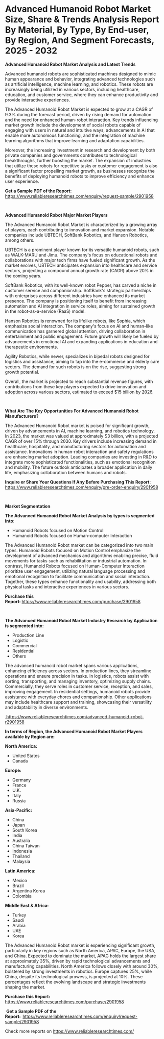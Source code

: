 <p><h1>Advanced Humanoid Robot Market Size, Share & Trends Analysis Report By Material, By Type, By End-user, By Region, And Segment Forecasts, 2025 - 2032</h1></p><p><strong>Advanced Humanoid Robot Market Analysis and Latest Trends</strong></p>
<p><p>Advanced humanoid robots are sophisticated machines designed to mimic human appearance and behavior, integrating advanced technologies such as artificial intelligence, machine learning, and robotics. These robots are increasingly being utilized in various sectors, including healthcare, education, and customer service, where they can enhance productivity and provide interactive experiences.</p><p>The Advanced Humanoid Robot Market is expected to grow at a CAGR of 9.3% during the forecast period, driven by rising demand for automation and the need for enhanced human-robot interaction. Key trends influencing market growth include the development of social robots capable of engaging with users in natural and intuitive ways, advancements in AI that enable more autonomous functioning, and the integration of machine learning algorithms that improve learning and adaptation capabilities. </p><p>Moreover, the increasing investment in research and development by both private companies and governments contributes to technological breakthroughs, further boosting the market. The expansion of industries that utilize these robots for repetitive tasks or customer engagement is also a significant factor propelling market growth, as businesses recognize the benefits of deploying humanoid robots to improve efficiency and enhance user experience.</p></p>
<p><strong>Get a Sample PDF of the Report:&nbsp;</strong> <a href="https://www.reliableresearchtimes.com/enquiry/request-sample/2901958?utm_campaign=3190&utm_medium=2&utm_source=Github&utm_content=ia&utm_term=11032025&utm_id=advanced-humanoid-robot">https://www.reliableresearchtimes.com/enquiry/request-sample/2901958</a></p>
<p>&nbsp;</p>
<p><strong>Advanced Humanoid Robot Major Market Players</strong></p>
<p><p>The Advanced Humanoid Robot Market is characterized by a growing array of players, each contributing to innovation and market expansion. Notable companies include UBTECH, SoftBank Robotics, and Hanson Robotics, among others.</p><p>UBTECH is a prominent player known for its versatile humanoid robots, such as WALK-MARU and Jimu. The company's focus on educational robots and collaborations with major tech firms have fueled significant growth. As the market evolves, UBTECH anticipates expansion into healthcare and service sectors, projecting a compound annual growth rate (CAGR) above 20% in the coming years.</p><p>SoftBank Robotics, with its well-known robot Pepper, has carved a niche in customer service and companionship. SoftBank's strategic partnerships with enterprises across different industries have enhanced its market presence. The company is positioning itself to benefit from increasing automation and AI integration in service roles, aiming for sustained growth in the robot-as-a-service (RaaS) model.</p><p>Hanson Robotics is renowned for its lifelike robots, like Sophia, which emphasize social interaction. The company's focus on AI and human-like communication has garnered global attention, driving collaboration in entertainment and public engagement. Future growth will likely be fueled by advancements in emotional AI and expanding applications in education and therapeutic environments.</p><p>Agility Robotics, while newer, specializes in bipedal robots designed for logistics and assistance, aiming to tap into the e-commerce and elderly care sectors. The demand for such robots is on the rise, suggesting strong growth potential.</p><p>Overall, the market is projected to reach substantial revenue figures, with contributions from these key players expected to drive innovation and adoption across various sectors, estimated to exceed $15 billion by 2026.</p></p>
<p>&nbsp;</p>
<p><strong>What Are The Key Opportunities For Advanced Humanoid Robot Manufacturers?</strong></p>
<p><p>The Advanced Humanoid Robot market is poised for significant growth, driven by advancements in AI, machine learning, and robotics technology. In 2023, the market was valued at approximately $3 billion, with a projected CAGR of over 15% through 2030. Key drivers include increasing demand in healthcare, hospitality, and manufacturing sectors for automation and assistance. Innovations in human-robot interaction and safety regulations are enhancing market adoption. Leading companies are investing in R&D to integrate more sophisticated functionalities, such as emotional recognition and mobility. The future outlook anticipates a broader application in daily life, emphasizing collaboration between humans and robots.</p></p>
<p><strong>Inquire or Share Your Questions If Any Before Purchasing This Report:</strong> <a href="https://www.reliableresearchtimes.com/enquiry/pre-order-enquiry/2901958?utm_campaign=3190&utm_medium=2&utm_source=Github&utm_content=ia&utm_term=11032025&utm_id=advanced-humanoid-robot">https://www.reliableresearchtimes.com/enquiry/pre-order-enquiry/2901958</a></p>
<p>&nbsp;</p>
<p><strong>Market Segmentation</strong></p>
<p><strong>The Advanced Humanoid Robot Market Analysis by types is segmented into:</strong></p>
<p><ul><li>Humanoid Robots focused on Motion Control</li><li>Humanoid Robots focused on Human-computer Interaction</li></ul></p>
<p><p>The Advanced Humanoid Robot market can be categorized into two main types. Humanoid Robots focused on Motion Control emphasize the development of advanced mechanics and algorithms enabling precise, fluid movements for tasks such as rehabilitation or industrial automation. In contrast, Humanoid Robots focused on Human-Computer Interaction prioritize user engagement, utilizing natural language processing and emotional recognition to facilitate communication and social interaction. Together, these types enhance functionality and usability, addressing both physical tasks and interactive experiences in various sectors.</p></p>
<p><strong>Purchase this Report:&nbsp;</strong><a href="https://www.reliableresearchtimes.com/purchase/2901958?utm_campaign=3190&utm_medium=2&utm_source=Github&utm_content=ia&utm_term=11032025&utm_id=advanced-humanoid-robot">https://www.reliableresearchtimes.com/purchase/2901958</a></p>
<p>&nbsp;</p>
<p><strong>The Advanced Humanoid Robot Market Industry Research by Application is segmented into:</strong></p>
<p><ul><li>Production Line</li><li>Logistic</li><li>Commercial</li><li>Residential</li><li>Others</li></ul></p>
<p><p>The advanced humanoid robot market spans various applications, enhancing efficiency across sectors. In production lines, they streamline operations and ensure precision in tasks. In logistics, robots assist with sorting, transporting, and managing inventory, optimizing supply chains. Commercially, they serve roles in customer service, reception, and sales, improving engagement. In residential settings, humanoid robots provide assistance with everyday chores and companionship. Other applications may include healthcare support and training, showcasing their versatility and adaptability in diverse environments.</p></p>
<p><a href="https://www.reliableresearchtimes.com/advanced-humanoid-robot-r2901958?utm_campaign=3190&utm_medium=2&utm_source=Github&utm_content=ia&utm_term=11032025&utm_id=advanced-humanoid-robot">&nbsp;https://www.reliableresearchtimes.com/advanced-humanoid-robot-r2901958</a></p>
<p><strong>In terms of Region, the Advanced Humanoid Robot Market Players available by Region are:</strong></p>
<p>
    <p> <strong> North America: </strong>
        <ul>
            <li>United States</li>
            <li>Canada</li>
        </ul>
        </p> 
    <p> <strong> Europe: </strong>
        <ul>
            <li>Germany</li>
            <li>France</li>
            <li>U.K.</li>
            <li>Italy</li>
            <li>Russia</li>
        </ul>
        </p> 
    <p> <strong> Asia-Pacific: </strong>
        <ul>
            <li>China</li>
            <li>Japan</li>
            <li>South Korea</li>
            <li>India</li>
            <li>Australia</li>
            <li>China Taiwan</li>
            <li>Indonesia</li>
            <li>Thailand</li>
            <li>Malaysia</li>
        </ul>
        </p> 
    <p> <strong> Latin America: </strong>
        <ul>
            <li>Mexico</li>
            <li>Brazil</li>
            <li>Argentina Korea</li>
            <li>Colombia</li>
        </ul>
        </p> 
    <p> <strong> Middle East & Africa: </strong>
        <ul>
            <li>Turkey</li>
            <li>Saudi</li>
            <li>Arabia</li>
            <li>UAE</li>
            <li>Korea</li>
        </ul>
    </p>
    </p>
<p><p>The Advanced Humanoid Robot market is experiencing significant growth, particularly in key regions such as North America, APAC, Europe, the USA, and China. Expected to dominate the market, APAC holds the largest share at approximately 35%, driven by rapid technological advancements and manufacturing capabilities. North America follows closely with around 30%, bolstered by strong investments in robotics. Europe captures 25%, while China, despite its technological prowess, is projected at 10%. These percentages reflect the evolving landscape and strategic investments shaping the market.</p></p>
<p><strong>Purchase this Report: </strong><a href="https://www.reliableresearchtimes.com/purchase/2901958?utm_campaign=3190&utm_medium=2&utm_source=Github&utm_content=ia&utm_term=11032025&utm_id=advanced-humanoid-robot">https://www.reliableresearchtimes.com/purchase/2901958</a></p>
<p>&nbsp;<strong>Get a Sample PDF of the Report:&nbsp;&nbsp;</strong><a href="https://www.reliableresearchtimes.com/enquiry/request-sample/2901958?utm_campaign=3190&utm_medium=2&utm_source=Github&utm_content=ia&utm_term=11032025&utm_id=advanced-humanoid-robot">https://www.reliableresearchtimes.com/enquiry/request-sample/2901958</a></p>
<p><strong></strong></p>
<p>Check more reports on <a href="https://www.reliableresearchtimes.com/?utm_campaign=3190&utm_medium=2&utm_source=Github&utm_content=ia&utm_term=11032025&utm_id=advanced-humanoid-robot">https://www.reliableresearchtimes.com/</a></p>